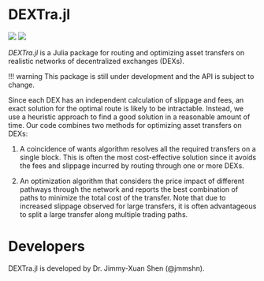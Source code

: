 # DEXTra.jl

[![](https://img.shields.io/badge/docs-latest-blue.svg)](https://jmmshn.github.io/DEXTra.jl/dev)
[![](https://github.com/jmmshn/DEXTra.jl/actions/workflows/ci.yml/badge.svg)](https://github.com/jmmshn/DEXTra.jl/actions/workflows/ci.yml)

_DEXTra.jl_ is a Julia package for routing and optimizing asset transfers on realistic networks of decentralized exchanges (DEXs).

!!! warning
    This package is still under development and the API is subject to change.

Since each DEX has an independent calculation of slippage and fees, an exact solution for the optimal route is likely to be intractable.
Instead, we use a heuristic approach to find a good solution in a reasonable amount of time.
Our code combines two methods for optimizing asset transfers on DEXs:

1. A coincidence of wants algorithm resolves all the required transfers on a single block.  This is often the most cost-effective solution since it avoids the fees and slippage incurred by routing through one or more DEXs.

2. An optimization algorithm that considers the price impact of different pathways through the network and reports the best combination of paths to minimize the total cost of the transfer.  Note that due to increased slippage observed for large transfers, it is often advantageous to split a large transfer along multiple trading paths.


# Developers

DEXTra.jl is developed by Dr. Jimmy-Xuan Shen (@jmmshn).

